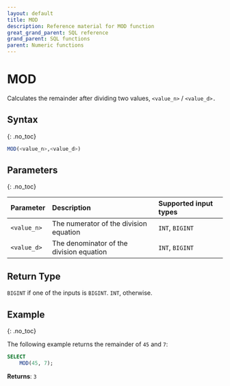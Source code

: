 ```yaml
---
layout: default
title: MOD
description: Reference material for MOD function
great_grand_parent: SQL reference
grand_parent: SQL functions
parent: Numeric functions
---
```


# MOD

Calculates the remainder after dividing two values, `<value_n>` / `<value_d>.`

## Syntax
{: .no_toc}

```sql
MOD(<value_n>,<value_d>)
```
## Parameters 
{: .no_toc}

| Parameter   | Description                              | Supported input types |
| :---------- | :--------------------------------------- | :-------------------- |
| `<value_n>` | The numerator of the division equation   | `INT`, `BIGINT`       |
| `<value_d>` | The denominator of the division equation | `INT`, `BIGINT`       |

## Return Type
`BIGINT` if one of the inputs is `BIGINT`. `INT`, otherwise.

## Example
{: .no_toc}

The following example returns the remainder of `45` and `7`: 

```sql
SELECT
    MOD(45, 7);
```

**Returns**: `3`
